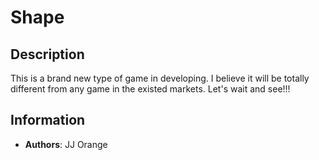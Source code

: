 # Shape

## Description

This is a brand new type of game in developing. I believe it will be totally different from any game in the existed markets. Let's wait and see!!!

## Information

- **Authors**: JJ Orange
